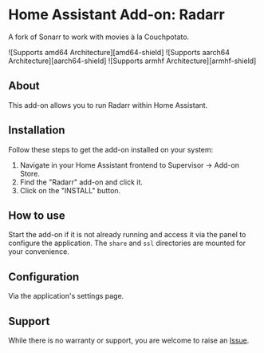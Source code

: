 # Home Assistant Add-on: Radarr

A fork of Sonarr to work with movies à la Couchpotato.

![Supports amd64 Architecture][amd64-shield] ![Supports aarch64 Architecture][aarch64-shield] ![Supports armhf Architecture][armhf-shield]

## About

This add-on allows you to run Radarr within Home Assistant.

## Installation

Follow these steps to get the add-on installed on your system:

1. Navigate in your Home Assistant frontend to Supervisor -> Add-on Store.
1. Find the "Radarr" add-on and click it.
1. Click on the "INSTALL" button.

## How to use

Start the add-on if it is not already running and access it via the panel to configure the application. The `share` and `ssl` directories are mounted for your convenience.

## Configuration

Via the application's settings page.

## Support

While there is no warranty or support, you are welcome to raise an [Issue](https://github.com/lbouriez/hassio-addons/issues).
